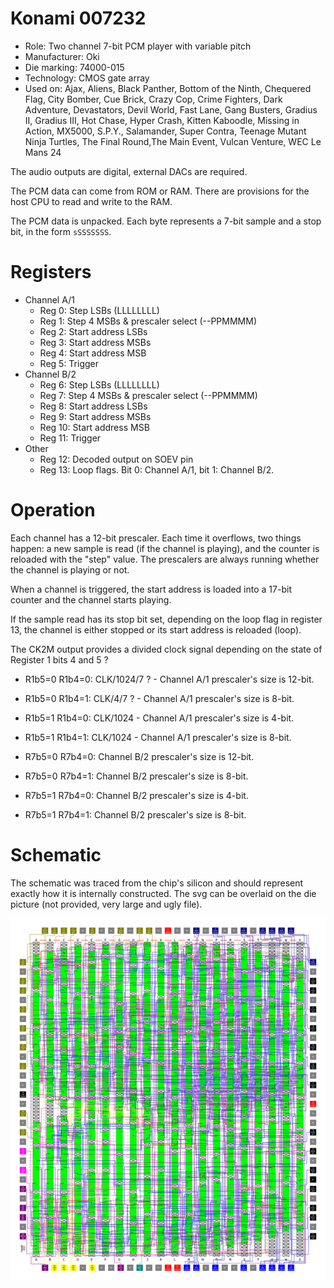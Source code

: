 # Konami 007232

* Role: Two channel 7-bit PCM player with variable pitch
* Manufacturer: Oki
* Die marking: 74000-015
* Technology: CMOS gate array
* Used on: Ajax, Aliens, Black Panther, Bottom of the Ninth, Chequered Flag, City Bomber, Cue Brick, Crazy Cop, Crime Fighters, Dark Adventure, Devastators, Devil World, Fast Lane, Gang Busters, Gradius II, Gradius III, Hot Chase, Hyper Crash, Kitten Kaboodle, Missing in Action, MX5000, S.P.Y., Salamander, Super Contra, Teenage Mutant Ninja Turtles, The Final Round,The Main Event, Vulcan Venture, WEC Le Mans 24

The audio outputs are digital, external DACs are required.

The PCM data can come from ROM or RAM. There are provisions for the host CPU to read and write to the RAM.

The PCM data is unpacked. Each byte represents a 7-bit sample and a stop bit, in the form `sSSSSSSS`.

# Registers

* Channel A/1
  * Reg 0: Step LSBs (LLLLLLLL)
  * Reg 1: Step 4 MSBs & prescaler select (--PPMMMM)
  * Reg 2: Start address LSBs
  * Reg 3: Start address MSBs
  * Reg 4: Start address MSB
  * Reg 5: Trigger
* Channel B/2
  * Reg 6: Step LSBs (LLLLLLLL)
  * Reg 7: Step 4 MSBs & prescaler select (--PPMMMM)
  * Reg 8: Start address LSBs
  * Reg 9: Start address MSBs
  * Reg 10: Start address MSB
  * Reg 11: Trigger
* Other
  * Reg 12: Decoded output on SOEV pin
  * Reg 13: Loop flags. Bit 0: Channel A/1, bit 1: Channel B/2.
 
# Operation

Each channel has a 12-bit prescaler. Each time it overflows, two things happen: a new sample is read
(if the channel is playing), and the counter is reloaded with the "step" value. The prescalers are always
running whether the channel is playing or not.

When a channel is triggered, the start address is loaded into a 17-bit counter and the channel starts playing.

If the sample read has its stop bit set, depending on the loop flag in register 13, the channel is either
stopped or its start address is reloaded (loop).

The CK2M output provides a divided clock signal depending on the state of Register 1 bits 4 and 5 ?

* R1b5=0 R1b4=0: CLK/1024/7 ? - Channel A/1 prescaler's size is 12-bit.
* R1b5=0 R1b4=1: CLK/4/7 ? - Channel A/1 prescaler's size is 8-bit.
* R1b5=1 R1b4=0: CLK/1024 - Channel A/1 prescaler's size is 4-bit.
* R1b5=1 R1b4=1: CLK/1024 - Channel A/1 prescaler's size is 8-bit.


* R7b5=0 R7b4=0: Channel B/2 prescaler's size is 12-bit.
* R7b5=0 R7b4=1: Channel B/2 prescaler's size is 8-bit.
* R7b5=1 R7b4=0: Channel B/2 prescaler's size is 4-bit.
* R7b5=1 R7b4=1: Channel B/2 prescaler's size is 8-bit.

# Schematic

The schematic was traced from the chip's silicon and should represent exactly how it is internally constructed. The svg can be overlaid on the die picture (not provided, very large and ugly file).

![Konami 007232 internal routing](routing.png)
